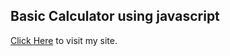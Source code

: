 ## Basic Calculator using javascript
[Click Here](https://av1shek.github.io/Cool-Javascript-Stuffs/calculator/) to visit my site.
